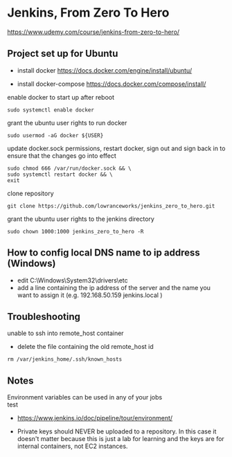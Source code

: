 # Jenkins, From Zero To Hero
https://www.udemy.com/course/jenkins-from-zero-to-hero/

## Project set up for Ubuntu 

- install docker
https://docs.docker.com/engine/install/ubuntu/

- install docker-compose
https://docs.docker.com/compose/install/

enable docker to start up after reboot 
```
sudo systemctl enable docker 
```

grant the ubuntu user rights to run docker
```
sudo usermod -aG docker ${USER}
```

update docker.sock permissions, restart docker, sign out and sign back in to ensure that the changes go into effect 
```
sudo chmod 666 /var/run/docker.sock && \ 
sudo systemctl restart docker && \ 
exit 
```

clone repository 
```
git clone https://github.com/lowranceworks/jenkins_zero_to_hero.git
```

grant the ubuntu user rights to the jenkins directory
```
sudo chown 1000:1000 jenkins_zero_to_hero -R
```

## How to config local DNS name to ip address (Windows)

- edit C:\Windows\System32\drivers\etc
- add a line containing the ip address of the server and the name you want to assign it
(e.g. 192.168.50.159 jenkins.local )

## Troubleshooting

unable to ssh into remote_host container
- delete the file containing the old remote_host id
```
rm /var/jenkins_home/.ssh/known_hosts
```


## Notes
Environment variables can be used in any of your jobs \
test
- https://www.jenkins.io/doc/pipeline/tour/environment/
 

- Private keys should NEVER be uploaded to a repository. In this case it doesn't matter because this is just a lab for learning and the keys are for internal containers, not EC2 instances. 


